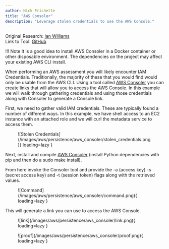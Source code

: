 ```yaml
---
author: Nick Frichette
title: "AWS Consoler"
description: "Leverage stolen credentials to use the AWS Console."
---
```


Original Research: [Ian Williams](https://blog.netspi.com/gaining-aws-console-access-via-api-keys/)  
Link to Tool: [GitHub](https://github.com/NetSPI/aws_consoler)

!!! Note
    It is a good idea to install AWS Consoler in a Docker container or other disposable environment. The dependencies on the project may affect your existing AWS CLI install.

When performing an AWS assessment you will likely encounter IAM Credentials. Traditionally, the majority of these that you would find would only be usable from the AWS CLI. Using a tool called [AWS Consoler](https://github.com/NetSPI/aws_consoler) you can create links that will allow you to access the AWS Console. In this example we will walk through gathering credentials and using those credentials along with Consoler to generate a Console link.

First, we need to gather valid IAM credentials. These are typically found a number of different ways. In this example, we have shell access to an EC2 instance with an attached role and we will curl the metadata service to access them.

<figure markdown>
  ![Stolen Credentials](/images/aws/persistence/aws_consoler/stolen_credentials.png){ loading=lazy }
</figure>

Next, install and compile [AWS Consoler](https://github.com/NetSPI/aws_consoler) (install Python dependencies with pip and then do a sudo make install).

From here invoke the Consoler tool and provide the -a (access key) -s (secret access key) and -t (session token) flags along with the retrieved values.

<figure markdown>
  ![Command](/images/aws/persistence/aws_consoler/command.png){ loading=lazy }
</figure>

This will generate a link you can use to access the AWS Console.

<figure markdown>
  ![link](/images/aws/persistence/aws_consoler/link.png){ loading=lazy }
</figure>

<figure markdown>
  ![proof](/images/aws/persistence/aws_consoler/proof.png){ loading=lazy }
</figure>
